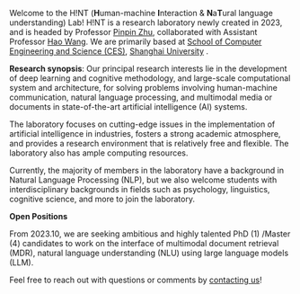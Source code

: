 Welcome to the H!NT (**H**uman-machine **I**nteraction & **N**a**T**ural language understanding) Lab! H!NT is a research laboratory newly created in 2023, and is headed by Professor [Pinpin Zhu](https://hint-lab.github.io/people/zhu_pinpin), collaborated with Assistant Professor [Hao Wang](https://hint-lab.github.io/people/wang_hao). We are primarily based at [School of Computer Engineering and Science (CES)](https://cs.shu.edu.cn/), [Shanghai University](https://www.shu.edu.cn/) .


**Research synopsis**: Our principal research interests lie in the development of deep learning and cognitive methodology, and large-scale computational system and architecture, for solving problems involving human-machine communication, natural language processing, and multimodal media or documents in state-of-the-art artificial intelligence (AI) systems.


The laboratory focuses on cutting-edge issues in the implementation of artificial intelligence in industries, fosters a strong academic atmosphere, and provides a research environment that is relatively free and flexible. The laboratory also has ample computing resources. 

Currently, the majority of members in the laboratory have a background in Natural Language Processing (NLP), but we also welcome students with interdisciplinary backgrounds in fields such as psychology, linguistics, cognitive science, and more to join the laboratory.


**Open Positions**

From 2023.10, we are seeking ambitious and highly talented PhD (1) /Master (4) candidates to work on the interface of multimodal document retrieval (MDR), natural language understanding (NLU) using large language models (LLM). 

Feel free to reach out with questions or comments by [contacting us](https://hint-lab.github.io/people/wang_hao)!


